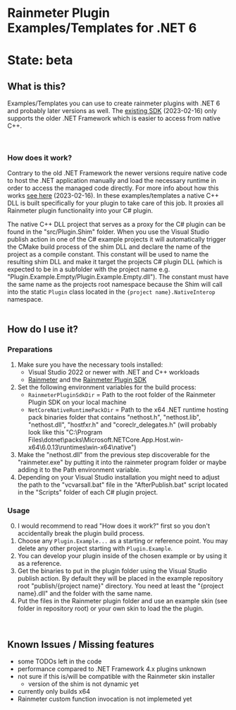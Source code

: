 # Rainmeter Plugin Examples/Templates for .NET 6

# State: beta

## What is this?
<p>Examples/Templates you can use to create rainmeter plugins with .NET 6 and probably later versions as well. The <a href="https://github.com/rainmeter/rainmeter-plugin-sdk">existing SDK</a> (2023-02-16) only supports the older .NET Framework which is easier to access from native C++.</p>
<br/>

### How does it work?
<p>Contrary to the old .NET Framework the newer versions require native code to host the .NET application manually and load the necessary runtime in order to access the managed code directly.
For more info about how this works <a href="https://learn.microsoft.com/en-us/dotnet/core/tutorials/netcore-hosting">see here</a> (2023-02-16).
In these examples/templates a native C++ DLL is built specifically for your plugin to take care of this job. It proxies all Rainmeter plugin functionality into your C# plugin.</p>

<p>The native C++ DLL project that serves as a proxy for the C# plugin can be found in the "src/Plugin.Shim" folder. When you use the Visual Studio publish action in one of the C# example projects it will automatically trigger the CMake build process of the shim DLL and declare the name of the project as a compile constant. This constant will be used to name the resulting shim DLL and make it target the projects C# plugin DLL (which is expected to be in a subfolder with the project name e.g. "Plugin.Example.Empty/Plugin.Example.Empty.dll").
The constant must have the same name as the projects root namespace because the Shim will call into the static <code>Plugin</code> class located in the <code>{project name}.NativeInterop</code> namespace.<br/>

<br/>

## How do I use it?
### Preparations
1. Make sure you have the necessary tools installed:
    - Visual Studio 2022 or newer with .NET and C++ workloads
    - <a href="https://github.com/rainmeter/rainmeter">Rainmeter</a> and the <a href="https://github.com/rainmeter/rainmeter-plugin-sdk">Rainmeter Plugin SDK</a>
2. Set the following environment variables for the build process:
    - <code>RainmeterPluginSdkDir</code> = Path to the root folder of the Rainmeter Plugin SDK on your local machine
    - <code>NetCoreNativeRuntimePackDir</code> = Path to the x64 .NET runtime hosting pack binaries folder that contains "nethost.h", "nethost.lib", "nethost.dll", "hostfxr.h" and "coreclr_delegates.h" (will probably look like this "C:\Program Files\dotnet\packs\Microsoft.NETCore.App.Host.win-x64\6.0.13\runtimes\win-x64\native")
3. Make the "nethost.dll" from the previous step discoverable for the "rainmeter.exe" by putting it into the rainmeter program folder or maybe adding it to the Path environment variable.
4. Depending on your Visual Studio installation you might need to adjust the path to the "vcvarsall.bat" file in the "AfterPublish.bat" script located in the "Scripts" folder of each C# plugin project.<br/>

### Usage
0. I would recommend to read "How does it work?" first so you don't accidentally break the plugin build process. 
1. Choose any <code>Plugin.Example...</code> as a starting or reference point. You may delete any other project starting with <code>Plugin.Example</code>.
2. You can develop your plugin inside of the chosen example or by using it as a reference.
3. Get the binaries to put in the plugin folder using the Visual Studio publish action. By default they will be placed in the example repository root "publish/{project name}" directory. You need at least the "{project name}.dll" and the folder with the same name.
4. Put the files in the Rainmeter plugin folder and use an example skin (see folder in repository root) or your own skin to load the the plugin.

<br/>

## Known Issues / Missing features
- some TODOs left in the code
- performance compared to .NET Framework 4.x plugins unknown
- not sure if this is/will be compatible with the Rainmeter skin installer
    - version of the shim is not dynamic yet
- currently only builds x64
- Rainmeter custom function invocation is not implemeted yet
